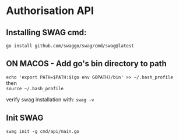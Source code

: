 # Authorisation API

## Installing SWAG cmd:
``go install github.com/swaggo/swag/cmd/swag@latest``

## ON MACOS - Add go's bin directory to path
```echo 'export PATH=$PATH:$(go env GOPATH)/bin' >> ~/.bash_profile```
<br>
then
<br>
``source ~/.bash_profile``

verify swag installation with:
``swag -v``

## Init SWAG
``swag init -g cmd/api/main.go``